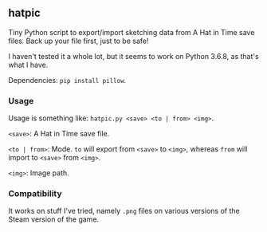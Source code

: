 ## hatpic

Tiny Python script to export/import sketching data from A Hat in Time save files. Back up your file first, just to be safe!

I haven't tested it a whole lot, but it seems to work on Python 3.6.8, as that's what I have.

Dependencies: `pip install pillow`.

### Usage

Usage is something like: `hatpic.py <save> <to | from> <img>`.

`<save>`: A Hat in Time save file.

`<to | from>`: Mode. `to` will export from `<save>` to `<img>`, whereas `from` will import to `<save>` from `<img>`.

`<img>`: Image path.

### Compatibility

It works on stuff I've tried, namely `.png` files on various versions of the Steam version of the game.